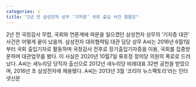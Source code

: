 ```yaml
---
categories: c
title: "2년 전 삼성전자 상무 ‘기자증’ 국회 출입 사건 결말은"
---
```

2년 전 국정감사 무렵, 국회와 언론계에 파문을 일으켰던 삼성전자 상무의 ‘기자증 대관’ 사건은 어떻게 끝이 났을까. 삼성전자 대외협력팀 대관 담당 상무 A씨는 2016년 6월1일부터 국회 출입기자로 활동하며 국정감사 전후로 장기출입기자증을 이용, 국회를 집중방문하며 대관업무를 봤다. 이 사실은 2020년 10월7일 류호정 정의당 의원의 폭로로 드러났다. A씨는 새누리당 당직자 출신으로 2012년 새누리당 비례대표 32번 공천을 받았으며, 2016년 초 삼성전자에 채용됐다. A씨는 2013년 3월 ‘코리아 뉴스팩토리’라는 인터넷신문